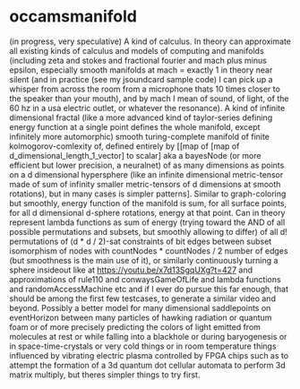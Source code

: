 # occamsmanifold
(in progress, very speculative) A kind of calculus. In theory can approximate all existing kinds of calculus and models of computing and manifolds (including zeta and stokes and fractional fourier and mach plus minus epsilon, especially smooth manifolds at mach = exactly 1 in theory near silent (and in practice (see my jsoundcard sample code) I can pick up a whisper from across the room from a microphone thats 10 times closer to the speaker than your mouth), and by mach I mean of sound, of light, of the 60 hz in a usa electric outlet, or whatever the resonance). A kind of infinite dimensional fractal (like a more advanced kind of taylor-series defining energy function at a single point defines the whole manifold, except infinitely more automorphic) smooth turing-complete manifold of finite kolmogorov-comlexity of, defined entirely by [[map of [map of d_dimensional_length_1_vector] to scalar] aka a bayesNode (or more efficient but lower precision, a neuralnet) of as many dimensions as points on a d dimensional hypersphere (like an infinite dimensional metric-tensor made of sum of infinity smaller metric-tensors of d dimensions at smooth rotations), but in many cases is simpler patterns]. Similar to graph-coloring but smoothly, energy function of the manifold is sum, for all surface points, for all d dimensional d-sphere rotations, energy at that point. Can in theory represent lambda functions as sum of energy (trying toward the AND of all possible permutations and subsets, but smoothly allowing to differ) of all d! permutations of (d * d / 2)-sat constraints of bit edges between subset isomorphism of nodes with countNodes * countNodes / 2 number of edges (but smoothness is the main use of it), or similarly continuously turning a sphere insideout like at https://youtu.be/x7d13SgqUXg?t=427 and approximations of rule110 and conwaysGameOfLife and lambda functions and randomAccessMachine etc and if I ever do pursue this far enough, that should be among the first few testcases, to generate a similar video and beyond. Possibly a better model for many dimensional saddlepoints on eventHorizon between many particles of hawking radiation or quantum foam or of more precisely predicting the colors of light emitted from molecules at rest or while falling into a blackhole or during baryogenesis or in space-time-crystals or very cold things or in room temperature things influenced by vibrating electric plasma controlled by FPGA chips such as to attempt the formation of a 3d quantum dot cellular automata to perform 3d matrix multiply, but theres simpler things to try first.
